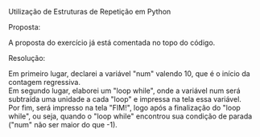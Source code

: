 Utilização de Estruturas de Repetição em Python

Proposta:

A proposta do exercício já está comentada no topo do código.

Resolução:

Em primeiro lugar, declarei a variável "num" valendo 10, que é o início da contagem regressiva.   
Em segundo lugar, elaborei um "loop while", onde a variável num será subtraída uma unidade a cada "loop" e impressa na tela essa variável.   
Por fim, será impresso na tela "FIM!", logo após a finalização do "loop while", ou seja, quando o "loop while" encontrou sua condição de parada ("num" não ser maior do que -1). 
